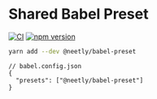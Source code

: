 # Shared Babel Preset

[![CI](https://github.com/neetly/babel-preset/actions/workflows/ci.yml/badge.svg)](https://github.com/neetly/babel-preset/actions/workflows/ci.yml)
[![npm version](https://img.shields.io/npm/v/@neetly/babel-preset)](https://www.npmjs.com/package/@neetly/babel-preset)

```sh
yarn add --dev @neetly/babel-preset
```

```jsonc
// babel.config.json
{
  "presets": ["@neetly/babel-preset"]
}
```
